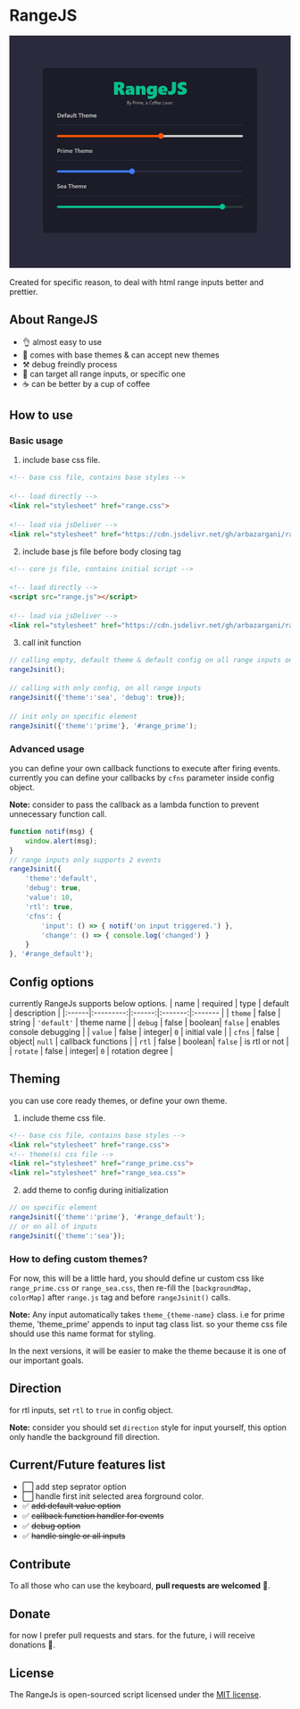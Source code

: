 # RangeJS
<p align="center">
<img alt="rangeJs" src="https://github.com/arbazargani/rangeJs/blob/main/images/head.png?raw=true" width="auto"></img>
</p>

Created for specific reason, to deal with html range inputs better and prettier.
## About RangeJS
* 👌 almost easy to use
* 🎨 comes with base themes & can accept new themes
* ⚒️ debug freindly process
* 🎯 can target all range inputs, or specific one
* ☕ can be better by a cup of coffee

## How to use
### Basic usage
1. include base css file.
```html
<!-- base css file, contains base styles -->

<!-- load directly -->
<link rel="stylesheet" href="range.css">

<!-- load via jsDeliver -->
<link rel="stylesheet" href="https://cdn.jsdelivr.net/gh/arbazargani/rangeJs/range.css">
```
2. include base js file before body closing tag
```html
<!-- core js file, contains initial script -->

<!-- load directly -->
<script src="range.js"></script>

<!-- load via jsDeliver -->
<link rel="stylesheet" href="https://cdn.jsdelivr.net/gh/arbazargani/rangeJs/range.js">
```
3. call init function
```js
// calling empty, default theme & default config on all range inputs on page
rangeJsinit();

// calling with only config, on all range inputs
rangeJsinit({'theme':'sea', 'debug': true});

// init only on specific element
rangeJsinit({'theme':'prime'}, '#range_prime');
```
### Advanced usage
you can define your own callback functions to execute after firing events.
currently you can define your callbacks by `cfns` parameter inside config object.

**Note:** consider to pass the callback as a lambda function to prevent unnecessary function call.

```js
function notif(msg) {
    window.alert(msg);
}
// range inputs only supports 2 events
rangeJsinit({
    'theme':'default',
    'debug': true,
    'value': 10,
    'rtl': true,
    'cfns': {
        'input': () => { notif('on input triggered.') },
        'change': () => { console.log('changed') }
    }
}, '#range_default');
```

## Config options
currently RangeJs supports below options.
| name  |  required |  type  | default | description |
|:------|:---------:|:------:|:-------:|:------- |
| `theme` | false     | string | `'default'` | theme name |
| `debug` | false     | boolean|  `false`  | enables console debugging |
| `value` | false     | integer|  `0`  | initial vale |
| `cfns` | false     | object|  `null`  | callback functions |
| `rtl` | false     | boolean|  `false`  | is rtl or not |
| `rotate` | false     | integer|  `0`  |  rotation degree |

## Theming
you can use core ready themes, or define your own theme.
1. include theme css file.
```html
<!-- base css file, contains base styles -->
<link rel="stylesheet" href="range.css">
<!-- theme(s) css file -->
<link rel="stylesheet" href="range_prime.css">
<link rel="stylesheet" href="range_sea.css">
```

2. add theme to config during initialization 
```js
// on specific element
rangeJsinit({'theme':'prime'}, '#range_default');
// or on all of inputs
rangeJsinit({'theme':'sea'});
```

### How to defing custom themes?
For now, this will be a little hard, you should define ur custom css like `range_prime.css` or `range_sea.css`, then re-fill the `[backgroundMap, colorMap]` after `range.js` tag and before `rangeJsinit()` calls.

**Note:** Any input automatically takes `theme_{theme-name}` class. i.e for prime theme, 'theme_prime' appends to input tag class list. so your theme css file should use this name format for styling. 

In the next versions, it will be easier to make the theme because it is one of our important goals.

## Direction
for rtl inputs, set `rtl` to `true` in config object.

**Note:** consider you should set `direction` style for input yourself, this option only handle the background fill direction.

## Current/Future features list
* ⬜ add step seprator option
* ⬜ handle first init selected area forground color.
* ✅ ~~add default value option~~
* ✅ ~~callback function handler for events~~
* ✅ ~~debug option~~
* ✅ ~~handle single or all inputs~~

## Contribute
To all those who can use the keyboard, **pull requests are welcomed** 🙏.

## Donate
for now I prefer pull requests and stars. for the future, i will receive donations 💸.

## License

The RangeJs is open-sourced script licensed under the [MIT license](https://opensource.org/license/mit/).